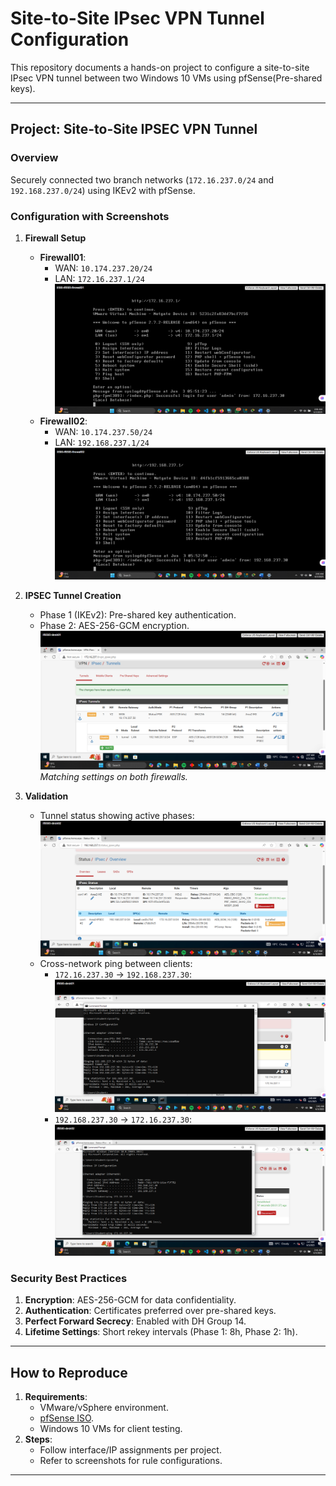# Site-to-Site IPsec VPN Tunnel Configuration

This repository documents a hands-on project to configure a site-to-site IPsec VPN tunnel between two Windows 10 VMs using pfSense(Pre-shared keys).

---

## **Project: Site-to-Site IPSEC VPN Tunnel**
### **Overview**
Securely connected two branch networks (`172.16.237.0/24` and `192.168.237.0/24`) using IKEv2 with pfSense.

### **Configuration with Screenshots**
1. **Firewall Setup**  
   - **Firewall01**:  
     - WAN: `10.174.237.20/24`  
     - LAN: `172.16.237.1/24`  
     ![Firewall01 Config](screenshots/firewall01-config.png)  
   - **Firewall02**:  
     - WAN: `10.174.237.50/24`  
     - LAN: `192.168.237.1/24`  
     ![Firewall02 Config](screenshots/firewall02-config.png)  

2. **IPSEC Tunnel Creation**  
   - Phase 1 (IKEv2): Pre-shared key authentication.  
   - Phase 2: AES-256-GCM encryption.  
   ![Tunnel Configuration](screenshots/ipsec-tunnel-config.png)  
   *Matching settings on both firewalls.*

3. **Validation**  
   - Tunnel status showing active phases:  
   ![Tunnel Status](screenshots/ipsec-status.png)  
   - Cross-network ping between clients:  
     - `172.16.237.30` → `192.168.237.30`:  
     ![Ping from Desk01](screenshots/ping-desk01-desk02.png)  
     - `192.168.237.30` → `172.16.237.30`:  
     ![Ping from Desk02](screenshots/ping-desk02-desk01.png)  

### **Security Best Practices**
1. **Encryption**: AES-256-GCM for data confidentiality.  
2. **Authentication**: Certificates preferred over pre-shared keys.  
3. **Perfect Forward Secrecy**: Enabled with DH Group 14.  
4. **Lifetime Settings**: Short rekey intervals (Phase 1: 8h, Phase 2: 1h).  

---

## **How to Reproduce**
1. **Requirements**:  
   - VMware/vSphere environment.  
   - [pfSense ISO](https://www.pfsense.org/download/).  
   - Windows 10 VMs for client testing.  
2. **Steps**:  
   - Follow interface/IP assignments per project.  
   - Refer to screenshots for rule configurations.  

---
